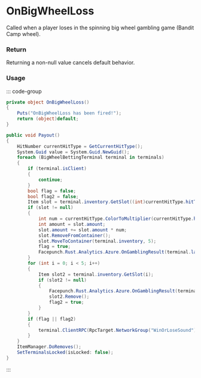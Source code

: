# OnBigWheelLoss
<Badge type="info" text="Entity"/><Badge type="danger" text="Carbon Compatible"/><Badge type="warning" text="Oxide Compatible"/>
Called when a player loses in the spinning big wheel gambling game (Bandit Camp wheel).

### Return
Returning a non-null value cancels default behavior.

### Usage
::: code-group
```csharp [Example]
private object OnBigWheelLoss()
{
	Puts("OnBigWheelLoss has been fired!");
	return (object)default;
}
```
```csharp [Source — Assembly-CSharp @ BigWheelGame]
public void Payout()
{
	HitNumber currentHitType = GetCurrentHitType();
	System.Guid value = System.Guid.NewGuid();
	foreach (BigWheelBettingTerminal terminal in terminals)
	{
		if (terminal.isClient)
		{
			continue;
		}
		bool flag = false;
		bool flag2 = false;
		Item slot = terminal.inventory.GetSlot((int)currentHitType.hitType);
		if (slot != null)
		{
			int num = currentHitType.ColorToMultiplier(currentHitType.hitType);
			int amount = slot.amount;
			slot.amount += slot.amount * num;
			slot.RemoveFromContainer();
			slot.MoveToContainer(terminal.inventory, 5);
			flag = true;
			Facepunch.Rust.Analytics.Azure.OnGamblingResult(terminal.lastPlayer, terminal, amount, slot.amount, value);
		}
		for (int i = 0; i < 5; i++)
		{
			Item slot2 = terminal.inventory.GetSlot(i);
			if (slot2 != null)
			{
				Facepunch.Rust.Analytics.Azure.OnGamblingResult(terminal.lastPlayer, terminal, slot2.amount, 0, value);
				slot2.Remove();
				flag2 = true;
			}
		}
		if (flag || flag2)
		{
			terminal.ClientRPC(RpcTarget.NetworkGroup("WinOrLoseSound"), flag);
		}
	}
	ItemManager.DoRemoves();
	SetTerminalsLocked(isLocked: false);
}

```
:::
